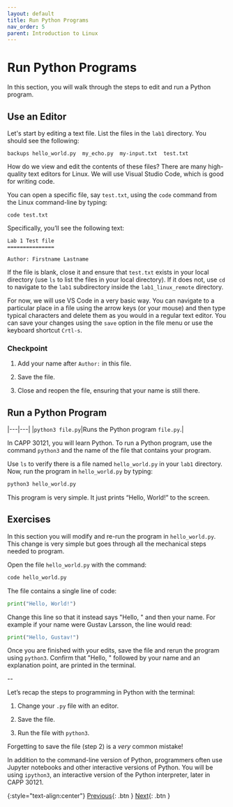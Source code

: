 ```yaml
---
layout: default
title: Run Python Programs
nav_order: 5
parent: Introduction to Linux
---
```


# Run Python Programs

In this section, you will walk through the steps to edit and run a Python program.

## Use an Editor

Let's start by editing a text file. List the files in the `lab1` directory. You should see the following:

```
backups hello_world.py  my_echo.py  my-input.txt  test.txt
```

How do we view and edit the contents of these files? There are many high-quality text editors for Linux. We will use Visual Studio Code, which is good for writing code.

You can open a specific file, say `test.txt`, using the `code` command from the Linux command-line by typing:

```
code test.txt
```

Specifically, you’ll see the following text:

```
Lab 1 Test file
===============

Author: Firstname Lastname
```

If the file is blank, close it and ensure that `test.txt` exists in your local directory (use `ls` to list the files in your local directory). If it does not, use `cd` to navigate to the `lab1` subdirectory inside the `lab1_linux_remote` directory.

For now, we will use VS Code in a very basic way. You can navigate to a particular place in a file using the arrow keys (or your mouse) and then type typical characters and delete them as you would in a regular text editor. You can save your changes using the `save` option in the file menu or use the keyboard shortcut `Crtl-s`.

### Checkpoint

1. Add your name after `Author:` in this file.

2. Save the file.

3. Close and reopen the file, ensuring that your name is still there.

## Run a Python Program

|---|---|
|`python3 file.py`|Runs the Python program `file.py`.|

In CAPP 30121, you will learn Python. To run a Python program, use the command `python3` and the name of the file that contains your program.

Use `ls` to verify there is a file named `hello_world.py` in your `lab1` directory. Now, run the program in `hello_world.py` by typing:

```python
python3 hello_world.py
```

This program is very simple. It just prints “Hello, World!” to the screen.

## Exercises

In this section you will modify and re-run the program in `hello_world.py`. This change is very simple but goes through all the mechanical steps needed to program.

Open the file `hello_world.py` with the command:

```bash
code hello_world.py
```

The file contains a single line of code:

```python
print("Hello, World!")
```

Change this line so that it instead says "Hello, " and then your name. For example if your name were Gustav Larsson, the line would read:

```python
print("Hello, Gustav!")
```

Once you are finished with your edits, save the file and rerun the program using `python3`. Confirm that "Hello, " followed by your name and an explanation point, are printed in the terminal.

--

Let’s recap the steps to programming in Python with the terminal:

1. Change your `.py` file with an editor.

2. Save the file.

3. Run the file with `python3`.

Forgetting to save the file (step 2) is a _very_ common mistake!

In addition to the command-line version of Python, programmers often use Jupyter notebooks and other interactive versions of Python. You will be using `ipython3`, an interactive version of the Python interpreter, later in CAPP 30121.

{:style="text-align:center"}
[Previous](./4-man-pages.html){: .btn } [Next](./6-io-streams.html){: .btn }
